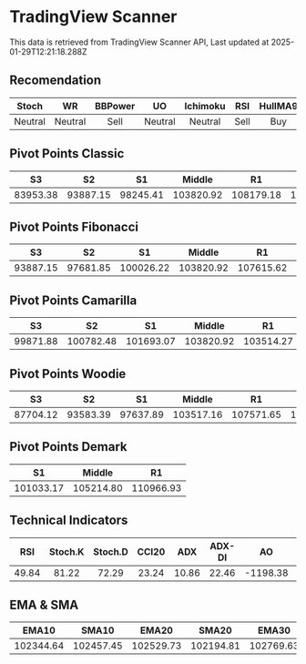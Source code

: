 # TradingView Scanner
This data is retrieved from TradingView Scanner API, Last updated at 2025-01-29T12:21:18.288Z

## Recomendation
| Stoch | WR | BBPower | UO | Ichimoku | RSI | HullMA9 |
| :---: | :---: | :---: | :---: | :---: | :---: | :---: |
| Neutral | Neutral | Sell | Neutral | Neutral | Sell | Buy |

## Pivot Points Classic
| S3 | S2 | S1 | Middle | R1 | R2 | R3 |
| :---: | :---: | :---: | :---: | :---: | :---: | :---: |
| 83953.38 | 93887.15 | 98245.41 | 103820.92 | 108179.18 | 113754.69 | 123688.46 |

## Pivot Points Fibonacci
| S3 | S2 | S1 | Middle | R1 | R2 | R3 |
| :---: | :---: | :---: | :---: | :---: | :---: | :---: |
| 93887.15 | 97681.85 | 100026.22 | 103820.92 | 107615.62 | 109959.99 | 113754.69 |

## Pivot Points Camarilla
| S3 | S2 | S1 | Middle | R1 | R2 | R3 |
| :---: | :---: | :---: | :---: | :---: | :---: | :---: |
| 99871.88 | 100782.48 | 101693.07 | 103820.92 | 103514.27 | 104424.86 | 105335.46 |

## Pivot Points Woodie
| S3 | S2 | S1 | Middle | R1 | R2 | R3 |
| :---: | :---: | :---: | :---: | :---: | :---: | :---: |
| 87704.12 | 93583.39 | 97637.89 | 103517.16 | 107571.65 | 113450.93 | 117505.42 |

## Pivot Points Demark
| S1 | Middle | R1 |
| :---: | :---: | :---: |
| 101033.17 | 105214.80 | 110966.93 |

## Technical Indicators
| RSI | Stoch.K | Stoch.D | CCI20 | ADX | ADX-DI | AO | Mom | MACD | MACD | W.R | HullMA9 |
| :---: | :---: | :---: | :---: | :---: | :---: | :---: | :---: | :---: | :---: | :---: | :---: |
| 49.84 | 81.22 | 72.29 | 23.24 | 10.86 | 22.46 | -1198.38 | 634.67 | -335.72 | -496.27 | -19.40 | 102513.11 |

## EMA & SMA
| EMA10 | SMA10 | EMA20 | SMA20 | EMA30 | SMA30 | EMA50 | SMA50 | EMA100 | SMA100 | EMA200 | SMA200 |
| :---: | :---: | :---: | :---: | :---: | :---: | :---: | :---: | :---: | :---: | :---: | :---: |
| 102344.64 | 102457.45 | 102529.73 | 102194.81 | 102769.63 | 103115.57 | 102841.66 | 103644.07 | 101918.58 | 102043.74 | 100072.01 | 98860.16 |